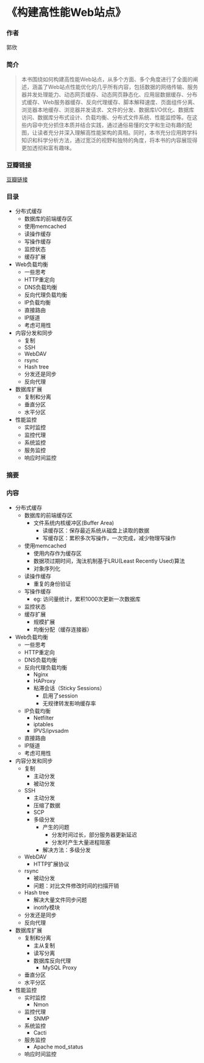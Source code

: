 《构建高性能Web站点》
=======================

### 作者
  郭欣   
  
### 简介
> 本书围绕如何构建高性能Web站点，从多个方面、多个角度进行了全面的阐述，涵盖了Web站点性能优化的几乎所有内容，包括数据的网络传输、服务器并发处理能力、动态网页缓存、动态网页静态化、应用层数据缓存、分布式缓存、Web服务器缓存、反向代理缓存、脚本解释速度、页面组件分离、浏览器本地缓存、浏览器并发请求、文件的分发、数据库I/O优化、数据库访问、数据库分布式设计、负载均衡、分布式文件系统、性能监控等。在这些内容中充分抓住本质并结合实践，通过通俗易懂的文字和生动有趣的配图，让读者充分并深入理解高性能架构的真相。同时，本书充分应用跨学科知识和科学分析方法，通过宽泛的视野和独特的角度，将本书的内容展现得更加透彻和富有趣味。

### 豆瓣链接
[豆瓣链接](http://book.douban.com/subject/3924175/)

### 目录
* 分布式缓存
  - 数据库的前端缓存区
  - 使用memcached
  - 读操作缓存
  - 写操作缓存
  - 监控状态
  - 缓存扩展
* Web负载均衡
  - 一些思考
  - HTTP重定向
  - DNS负载均衡
  - 反向代理负载均衡
  - IP负载均衡
  - 直接路由
  - IP隧道
  - 考虑可用性
* 内容分发和同步
  - 复制
  - SSH
  - WebDAV
  - rsync
  - Hash tree
  - 分发还是同步
  - 反向代理
* 数据库扩展
  - 复制和分离
  - 垂直分区
  - 水平分区
* 性能监控
  - 实时监控
  - 监控代理
  - 系统监控
  - 服务监控
  - 响应时间监控

### 摘要

### 内容
* 分布式缓存
  - 数据库的前端缓存区
    - 文件系统内核缓冲区(Buffer Area)
      - 读缓存区：保存最近系统从磁盘上读取的数据
      - 写缓存区：累积多次写操作，一次完成，减少物理写操作
  - 使用memcached
    - 使用内存作为缓存区
    - 数据项过期时间，淘汰机制基于LRU(Least Recently Used)算法
    - 对象序列化
  - 读操作缓存
    - 重复的身份验证
  - 写操作缓存
    - eg: 访问量统计，累积1000次更新一次数据库
  - 监控状态
  - 缓存扩展
    - 规模扩展
    - 均衡分配（缓存连接器）
* Web负载均衡
  - 一些思考
  - HTTP重定向
  - DNS负载均衡
  - 反向代理负载均衡
    - Nginx
    - HAProxy
    - 粘滞会话（Sticky Sessions）
      - 启用了session
      - 无规律转发影响缓存率
  - IP负载均衡
    - Netfilter
    - iptables
    - IPVS/ipvsadm
  - 直接路由
  - IP隧道
  - 考虑可用性
* 内容分发和同步
  - 复制
    - 主动分发
    - 被动分发
  - SSH
    - 主动分发
    - 压缩了数据
    - SCP
    - 多级分发
      - 产生的问题
        - 分发时间过长，部分服务器更新延迟
        - 分发时产生大量进程阻塞
      - 解决方法：多级分发
  - WebDAV
    - HTTP扩展协议
  - rsync
    - 被动分发
    - 问题：对比文件修改时间的扫描开销    
  - Hash tree  
    - 解决大量文件同步问题
    - inotify模块
  - 分发还是同步
  - 反向代理
* 数据库扩展
  - 复制和分离
    - 主从复制
    - 读写分离
    - 数据库反向代理
      - MySQL Proxy
  - 垂直分区
  - 水平分区
* 性能监控
  - 实时监控
    - Nmon
  - 监控代理
    - SNMP
  - 系统监控
    - Cacti
  - 服务监控
    - Apache mod_status
  - 响应时间监控